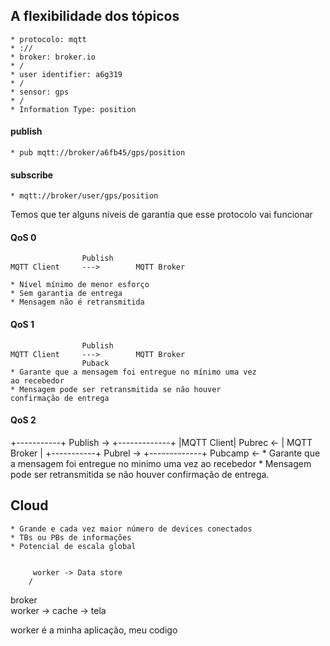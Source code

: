 ## A flexibilidade dos tópicos
    * protocolo: mqtt
    * ://
    * broker: broker.io
    * / 
    * user identifier: a6g319
    * /
    * sensor: gps
    * /
    * Information Type: position

#### publish
    * pub mqtt://broker/a6fb45/gps/position

#### subscribe
    * mqtt://broker/user/gps/position

Temos que ter alguns níveis de garantia que esse protocolo vai
funcionar

#### QoS 0
                    Publish
    MQTT Client     --->        MQTT Broker

    * Nível mínimo de menor esforço
    * Sem garantia de entrega
    * Mensagem não é retransmitida
#### QoS 1
                    Publish
    MQTT Client     --->        MQTT Broker
                    Puback
    * Garante que a mensagem foi entregue no mínimo uma vez 
    ao recebedor
    * Mensagem pode ser retransmitida se não houver 
    confirmação de entrega

#### QoS 2
   +-----------+     Publish ->       +-------------+
   |MQTT Client|     Pubrec  <-       | MQTT Broker |
   +-----------+     Pubrel  ->       +-------------+
                     Pubcamp <-
    * Garante que a mensagem foi entregue no minimo uma vez 
    ao recebedor
    * Mensagem pode ser retransmitida se não houver 
    confirmação de entrega.

## Cloud
    * Grande e cada vez maior número de devices conectados
    * TBs ou PBs de informações
    * Potencial de escala global


         worker -> Data store
        /
broker 
        \
         worker -> cache -> tela

worker é a minha aplicação, meu codigo
